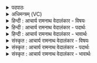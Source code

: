 <details><summary>पदपाठः</summary>

म꣣ही꣡इति꣢। मि꣣त्र꣡स्य꣢। मि꣣। त्र꣡स्य꣢꣯। सा꣣धथः। त꣡र꣢꣯न्तीइ꣡ति꣢। पि꣡प्र꣢꣯ती꣣इ꣡ति꣢। ऋ꣣त꣢म्। प꣡रि꣢꣯। य꣣ज्ञ꣢म्। नि। से꣣दथुः। १५९८।
</details>

<details><summary>अधिमन्त्रम् (VC)</summary>

- द्यावापृथिव्यौ
- वामदेवो गौतमः
- गायत्री
- षड्जः
</details>

<details><summary>हिन्दी : आचार्य रामनाथ वेदालंकार - विषयः</summary>

अब दोनों के आश्रय से योगसिद्धि होने का वर्णन करते हैं।
</details>

<details><summary>हिन्दी : आचार्य रामनाथ वेदालंकार - पदार्थः</summary>

पदार्थान्वयभाषाः -  हे आत्मा और बुद्धि ! (मही) महान् तुम दोनों (मित्रस्य) मित्र उपासक की (साधथः) योगसाधना को पूर्ण करते हो। (तरन्ती) योग के विघ्नों को पार करते हुए, (ऋतम्) सत्य को (पिप्रती) पूर्ण करते हुए तुम दोनों (यज्ञम्) योगी के योग-यज्ञ को (परि निषेदथुः) चारों ओर से व्याप्त करते हो ॥३॥
</details>

<details><summary>हिन्दी : आचार्य रामनाथ वेदालंकार - भावार्थः</summary>

भावार्थभाषाः -  जीवात्मा के बिना बुद्धि और बुद्धि के बिना जीवात्मा योग सिद्ध नहीं कर सकते। दोनों आपस में मिलकर ही योगयज्ञ की पूर्ति करते हैं ॥३॥
</details>

<details><summary>संस्कृत : आचार्य रामनाथ वेदालंकार - विषयः</summary>

अथोभयोराश्रयेण योगसिद्धिमाह।
</details>

<details><summary>संस्कृत : आचार्य रामनाथ वेदालंकार - पदार्थः</summary>

पदार्थान्वयभाषाः -  हे आत्मबुद्धी ! (मही) महत्यौ युवाम् (मित्रस्य) सुहृद्भूतस्य उपासकस्य (साधथः) योगसाधनां पूरयतः। (तरन्ती) योगविघ्नान् पारयन्त्यौ (ऋतम्) सत्यम् (पिप्रती) प्रपूरयन्त्यौ युवाम् (यज्ञम्) योगिनो योगयज्ञम् (परि निषेदथुः) परिनिषीदथः,परिव्याप्नुथः ॥३॥२
</details>

<details><summary>संस्कृत : आचार्य रामनाथ वेदालंकार - भावार्थः</summary>

भावार्थभाषाः -  जीवात्मानं विना बुद्धिर्बुद्धिं च विना जीवात्मा योगं साद्धुमकिञ्चित्करौ खलु। उभौ परस्परं मिलित्वैव योगयज्ञं पूर्तिं नयतः ॥३॥
</details>